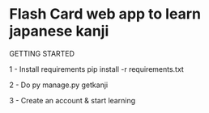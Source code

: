 # Flash Card web app to learn japanese kanji

GETTING STARTED

1 - Install requirements pip install -r requirements.txt
 
2 - Do py manage.py getkanji
    
    
3 - Create an account & start learning
